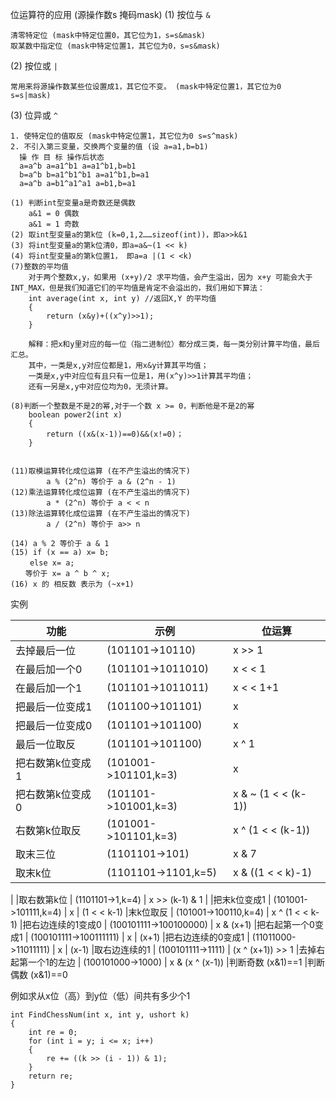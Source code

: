 位运算符的应用 (源操作数s 掩码mask) 
(1) 按位与 `&`
```
清零特定位 (mask中特定位置0，其它位为1，s=s&mask) 
取某数中指定位 (mask中特定位置1，其它位为0，s=s&mask) 
```
(2) 按位或 `|` 
```
常用来将源操作数某些位设置成1，其它位不变。 (mask中特定位置1，其它位为0 s=s|mask) 
```
(3) 位异或 `^` 
```   
1. 使特定位的值取反 (mask中特定位置1，其它位为0 s=s^mask) 
2. 不引入第三变量，交换两个变量的值 (设 a=a1,b=b1) 
  操 作 目 标 操作后状态 
  a=a^b a=a1^b1 a=a1^b1,b=b1 
  b=a^b b=a1^b1^b1 a=a1^b1,b=a1 
  a=a^b a=b1^a1^a1 a=b1,b=a1 
```


```
(1) 判断int型变量a是奇数还是偶数            
    a&1 = 0 偶数 
    a&1 = 1 奇数 
(2) 取int型变量a的第k位 (k=0,1,2……sizeof(int))，即a>>k&1 
(3) 将int型变量a的第k位清0，即a=a&~(1 << k) 
(4) 将int型变量a的第k位置1， 即a=a |(1 < <k) 
(7)整数的平均值 
    对于两个整数x,y，如果用 (x+y)/2 求平均值，会产生溢出，因为 x+y 可能会大于INT_MAX，但是我们知道它们的平均值是肯定不会溢出的，我们用如下算法： 
    int average(int x, int y) //返回X,Y 的平均值 
    {    
        return (x&y)+((x^y)>>1); 
    } 
    
    解释：把x和y里对应的每一位（指二进制位）都分成三类，每一类分别计算平均值，最后汇总。
    其中，一类是x,y对应位都是1，用x&y计算其平均值；
    一类是x,y中对应位有且只有一位是1，用(x^y)>>1计算其平均值；
    还有一另是x,y中对应位均为0，无须计算。    
    
(8)判断一个整数是不是2的幂,对于一个数 x >= 0，判断他是不是2的幂 
    boolean power2(int x) 
    { 
        return ((x&(x-1))==0)&&(x!=0)； 
    } 


(11)取模运算转化成位运算 (在不产生溢出的情况下) 
        a % (2^n) 等价于 a & (2^n - 1) 
(12)乘法运算转化成位运算 (在不产生溢出的情况下) 
        a * (2^n) 等价于 a < < n 
(13)除法运算转化成位运算 (在不产生溢出的情况下) 
        a / (2^n) 等价于 a>> n 
   
(14) a % 2 等价于 a & 1        
(15) if (x == a) x= b; 
　　 else x= a; 
　　等价于 x= a ^ b ^ x; 
(16) x 的 相反数 表示为 (~x+1) 
```


实例 


|功能 | 示例 | 位运算 
|  ----  | ----  | ---
|去掉最后一位 | (101101->10110) | x >> 1 
|在最后加一个0 | (101101->1011010) | x < < 1 
|在最后加一个1 | (101101->1011011) | x < < 1+1 
|把最后一位变成1 | (101100->101101) | x | 1 
|把最后一位变成0 | (101101->101100) | x | 1-1 
|最后一位取反 | (101101->101100) | x ^ 1 
|把右数第k位变成1 | (101001->101101,k=3) | x | (1 < < (k-1)) 
|把右数第k位变成0 | (101101->101001,k=3) | x & ~ (1 < < (k-1)) 
|右数第k位取反 | (101001->101101,k=3) | x ^ (1 < < (k-1)) 
|取末三位 | (1101101->101) | x & 7 
|取末k位 | (1101101->1101,k=5) | x & ((1 < < k)-1) 
|
|取右数第k位 | (1101101->1,k=4) | x >> (k-1) & 1 
|
|把末k位变成1 | (101001->101111,k=4) | x | (1 < < k-1) 
|末k位取反 | (101001->100110,k=4) | x ^ (1 < < k-1) 
|把右边连续的1变成0 | (100101111->100100000) | x & (x+1) 
|把右起第一个0变成1 | (100101111->100111111) | x | (x+1) 
|把右边连续的0变成1 | (11011000->11011111) | x | (x-1) 
|取右边连续的1 | (100101111->1111) | (x ^ (x+1)) >> 1 
|去掉右起第一个1的左边 | (100101000->1000) | x & (x ^ (x-1)) 
|判断奇数 (x&1)==1 
|判断偶数 (x&1)==0        


例如求从x位（高）到y位（低）间共有多少个1 
```
int FindChessNum(int x, int y, ushort k) 
{ 
    int re = 0; 
    for (int i = y; i <= x; i++) 
    { 
        re += ((k >> (i - 1)) & 1); 
    } 
    return re; 
} 
```